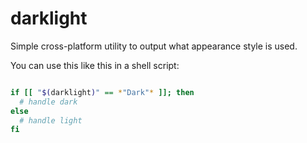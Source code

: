 # darklight
Simple cross-platform utility to output what appearance style is used.

You can use this like this in a shell script:

```zsh

if [[ "$(darklight)" == *"Dark"* ]]; then
  # handle dark
else
  # handle light
fi

```
